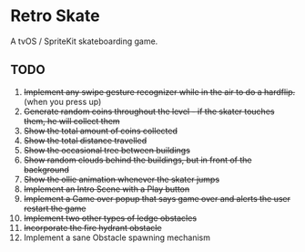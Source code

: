 # Retro Skate

A tvOS / SpriteKit skateboarding game.

## TODO
1. ~~Implement any swipe gesture recognizer while in the air to do a hardflip.~~ (when you press up)
2. ~~Generate random coins throughout the level - if the skater touches them, he will collect them~~
3. ~~Show the total amount of coins collected~~
4. ~~Show the total distance travelled~~
5. ~~Show the occasional tree between buildings~~
6. ~~Show random clouds behind the buildings, but in front of the background~~
7. ~~Show the ollie animation whenever the skater jumps~~
8. ~~Implement an Intro Scene with a Play button~~
9. ~~Implement a Game over popup that says game over and alerts the user restart the game~~
10. ~~Implement two other types of ledge obstacles~~
11. ~~Incorporate the fire hydrant obstacle~~
12. Implement a sane Obstacle spawning mechanism
